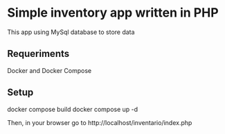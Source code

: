 # Simple inventory app written in PHP 

This app using MySql database to store data

## Requeriments
Docker and Docker Compose

## Setup

docker compose build
docker compose up -d

Then, in your browser go to
http://localhost/inventario/index.php